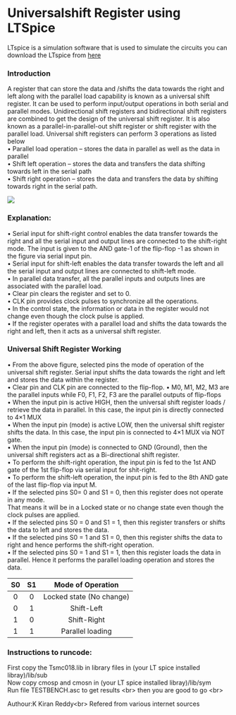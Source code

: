 # Universalshift Register using LTSpice
LTspice is a simulation software that is used to simulate the  circuits
you can download the LTspice from [here](https://www.analog.com/en/design-center/design-tools-and-calculators/ltspice-simulator.html)
### Introduction
A register that can store the data and /shifts the data towards the right and left along with
the parallel load capability is known as a universal shift register. It can be used to perform
input/output operations in both serial and parallel modes. Unidirectional shift registers and
bidirectional shift registers are combined to get the design of the universal shift register. It is
also known as a parallel-in-parallel-out shift register or shift register with the parallel load.
Universal shift registers can perform 3 operations as listed below <br />
• Parallel load operation – stores the data in parallel as well as the data in parallel<br />
• Shift left operation – stores the data and transfers the data shifting towards left in the
serial path<br />
• Shift right operation – stores the data and transfers the data by shifting towards right
in the serial path.<br />

![](https://i.imgur.com/EAbFlbd.png)
### Explanation:
• Serial input for shift-right control enables the data transfer towards the right and all the
serial input and output lines are connected to the shift-right mode. The input is given to
the AND gate-1 of the flip-flop -1 as shown in the figure via serial input pin.<br/>
• Serial input for shift-left enables the data transfer towards the left and all the serial
input and output lines are connected to shift-left mode.<br/>
• In parallel data transfer, all the parallel inputs and outputs lines are associated with the
parallel load.<br/>
• Clear pin clears the register and set to 0.<br/>
• CLK pin provides clock pulses to synchronize all the operations.<br/>
• In the control state, the information or data in the register would not change even
though the clock pulse is applied.<br/>
• If the register operates with a parallel load and shifts the data towards the right and left,
then it acts as a universal shift register.<br/>
### Universal Shift Register Working
• From the above figure, selected pins the mode of operation of the universal shift
register. Serial input shifts the data towards the right and left and stores the data within
the register.<br/>
• Clear pin and CLK pin are connected to the flip-flop.
• M0, M1, M2, M3 are the parallel inputs while F0, F1, F2, F3 are the parallel outputs of
flip-flops<br/>
• When the input pin is active HIGH, then the universal shift register loads / retrieve the
data in parallel. In this case, the input pin is directly connected to 4×1 MUX<br/>
• When the input pin (mode) is active LOW, then the universal shift register shifts the
data. In this case, the input pin is connected to 4×1 MUX via NOT gate.<br/>
• When the input pin (mode) is connected to GND (Ground), then the universal shift
registers act as a Bi-directional shift register.<br/>
• To perform the shift-right operation, the input pin is fed to the 1st AND gate of the 1st
flip-flop via serial input for shit-right.<br/>
• To perform the shift-left operation, the input pin is fed to the 8th AND gate of the last
flip-flop via input M.<br/>
• If the selected pins S0= 0 and S1 = 0, then this register does not operate in any mode.<br/>
That means it will be in a Locked state or no change state even though the clock pulses
are applied.<br/>
• If the selected pins S0 = 0 and S1 = 1, then this register transfers or shifts the data to left
and stores the data.<br/>
• If the selected pins S0 = 1 and S1 = 0, then this register shifts the data to right and hence
performs the shift-right operation.<br/>
• If the selected pins S0 = 1 and S1 = 1, then this register loads the data in parallel. Hence
it performs the parallel loading operation and stores the data.<br/>

| S0    | S1    | Mode of Operation |
| :---: | :---: | :---: |
| 0     | 0     |  Locked state (No change)|
| 0     | 1     | Shift-Left|
| 1     | 0     | Shift-Right|
| 1     | 1     | Parallel loading|
### Instructions to runcode:
First copy the Tsmc018.lib in library files in (your LT spice installed libray)/lib/sub<br/>
Now copy cmosp and cmosn in (your LT spice installed libray)/lib/sym <br/>
Run file TESTBENCH.asc to get results <br\>
then you are good to go <br\>



Authour:K Kiran Reddy<br\>
Refered from various internet sources

